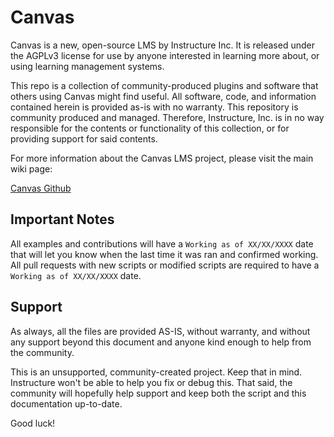 # Canvas

Canvas is a new, open-source LMS by Instructure Inc. It is released under the AGPLv3 license for use by anyone interested in learning more about, or using learning management systems.

This repo is a collection of community-produced plugins and software that others using Canvas might find useful. All software, code, and information contained herein is provided as-is with no warranty. This repository is community produced and managed. Therefore, Instructure, Inc. is in no way responsible for the contents or functionality of this collection, or for providing support for said contents.

For more information about the Canvas LMS project, please visit the main wiki page:

[Canvas Github](http://github.com/instructure/canvas-lms/wiki)

## Important Notes

All examples and contributions will have a `Working as of XX/XX/XXXX` date that will let you know when the last time it was ran and confirmed working. All pull requests with new scripts or modified scripts are required to have a `Working as of XX/XX/XXXX` date.

## Support

As always, all the files are provided AS-IS, without warranty, and without any support beyond this
document and anyone kind enough to help from the community.

This is an unsupported, community-created project. Keep that in mind. Instructure won't be
able to help you fix or debug this. That said, the community will hopefully help support
and keep both the script and this documentation up-to-date.

Good luck!

